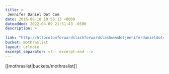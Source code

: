 ```yaml
---
title: > 
 Jennifer Daniel Dot Com
date: 2016-08-18 19:56:13 +0000
dateadded: 2022-04-09 21:51:43 -0500
description: > 
 
link: "http://httpcolonforwardslashforwardslashwwwdotjenniferdanieldotcom.com/"
bucket: mothraslist
layout: urlnote
excerpt_separator: <!-- excerpt-end -->
--- 
```

 <!-- excerpt-end -->[[mothraslist|buckets/mothraslist]]
